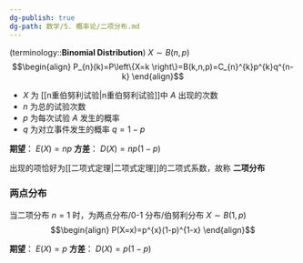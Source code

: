 ```yaml
---
dg-publish: true
dg-path: 数学/5. 概率论/二项分布.md
---
```


(terminology::**Binomial Distribution**)   $X\sim B(n,p)$
$$\begin{align}
P_{n}(k)=P\left\{X=k \right\}=B(k,n,p)=C_{n}^{k}p^{k}q^{n-k}
\end{align}$$
-  $X$ 为 [[n重伯努利试验\|n重伯努利试验]]中 $A$ 出现的次数
-  $n$ 为总的试验次数
-  $p$ 为每次试验 $A$ 发生的概率
- $q$ 为对立事件发生的概率 $q=1-p$

**期望**： $E(X)=np$
**方差**： $D(X)=np(1-p)$

出现的项恰好为[[二项式定理\|二项式定理]]的二项式系数，故称 **二项分布**

### 两点分布
当二项分布 $n=1$ 时，为两点分布/0-1 分布/伯努利分布
$X\sim B(1,p)$
$$\begin{align}
P(X=x)=p^{x}(1-p)^{1-x}
\end{align}$$


**期望**： $E(X)=p$
**方差**： $D(X)=p(1-p)$
